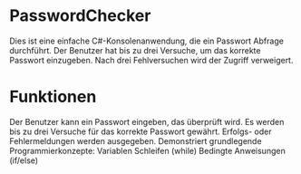 # PasswordChecker
Dies ist eine einfache C#-Konsolenanwendung, die ein Passwort Abfrage durchführt. Der Benutzer hat bis zu drei Versuche, um das korrekte Passwort einzugeben. Nach drei Fehlversuchen wird der Zugriff verweigert.

# Funktionen
Der Benutzer kann ein Passwort eingeben, das überprüft wird.
Es werden bis zu drei Versuche für das korrekte Passwort gewährt.
Erfolgs- oder Fehlermeldungen werden ausgegeben.
Demonstriert grundlegende Programmierkonzepte:
Variablen
Schleifen (while)
Bedingte Anweisungen (if/else)
